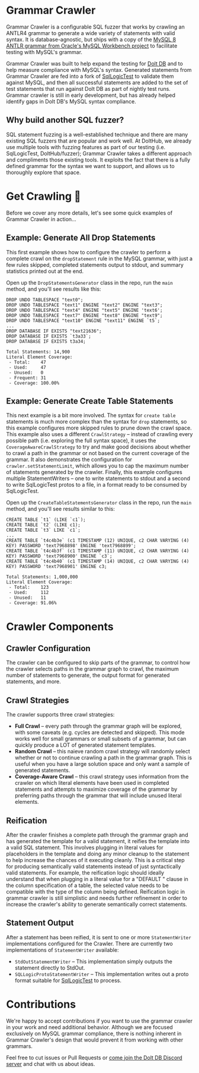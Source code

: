 # Grammar Crawler

Grammar Crawler is a configurable SQL fuzzer that works by crawling an ANTLR4 grammar to generate a wide variety of
statements with valid syntax. It is database-agnostic, but ships with a copy of
the [MySQL 8 ANTLR grammar from Oracle's MySQL Workbench project](https://github.com/mysql/mysql-workbench/blob/8.0/library/parsers/grammars/MySQLParser.g4)
to facilitate testing with MySQL's grammar.

Grammar Crawler was built to help expand the testing for [Dolt DB](https://doltdb.com/) and to help measure compliance
with MySQL's syntax. Generated statements from Grammar Crawler are fed into a fork
of [SqlLogicTest](https://github.com/dolthub/sqllogictest) to validate them against MySQL, and then all successful
statements are added to the set of test statements that run against Dolt DB as part of nightly test runs. Grammar
crawler is still in early development, but has already helped identify gaps in Dolt DB's MySQL syntax compliance.

## Why build another SQL fuzzer?

SQL statement fuzzing is a well-established technique and there are many existing SQL fuzzers that are popular and work
well. At DoltHub, we already use multiple tools with fuzzing features as part of our testing (i.e. SqlLogicTest,
DoltHub/fuzzer); Grammar Crawler takes a different approach and compliments those existing tools.
It exploits the fact that there is a fully defined grammar for the syntax we want to support, and
allows us to thoroughly explore that space.

# Get Crawling 🐛

Before we cover any more details, let's see some quick examples of Grammar Crawler in action...

## Example: Generate All Drop Statements

This first example shows how to configure the crawler to perform a complete crawl on the `dropStatement` rule in the
MySQL grammar, with just a few rules skipped, completed statements output to stdout, and summary statistics printed
out at the end.

Open up the `DropStatementsGenerator` class in the repo, run the `main` method, and you'll see results like this:

```text
DROP UNDO TABLESPACE "text0";
DROP UNDO TABLESPACE "text1" ENGINE "text2" ENGINE "text3";
DROP UNDO TABLESPACE "text4" ENGINE "text5" ENGINE 'text6';
DROP UNDO TABLESPACE "text7" ENGINE "text8" ENGINE "text9";
DROP UNDO TABLESPACE "text10" ENGINE "text11" ENGINE `t5`;
...
DROP DATABASE IF EXISTS "text21636";
DROP DATABASE IF EXISTS `t3a33`;
DROP DATABASE IF EXISTS t3a34;

Total Statements: 14,900
Literal Element Coverage: 
 - Total:    47
 - Used:     47
 - Unused:   0
 - Frequent: 31
 - Coverage: 100.00%
```

## Example: Generate Create Table Statements

This next example is a bit more involved. The syntax for `create table` statements is much more complex than the syntax
for `drop` statements, so this example configures more skipped rules to prune down the crawl space. This example also
uses a different `CrawlStrategy` – instead of crawling every possible path (i.e. exploring the full syntax space), it
uses the `CoverageAwareCrawlStrategy` to try and make good decisions about whether to crawl a path in the grammar or not
based on the current coverage of the grammar. It also demonstrates the configuration for `crawler.setStatementLimit`,
which allows you to cap the maximum number of statements generated by the crawler. Finally, this example configures
multiple StatementWriters – one to write statements to stdout and a second to write SqlLogicTest protos to a file,
in a format ready to be consumed by SqlLogicTest.

Open up the `CreateTableStatementsGenerator` class in the repo, run the `main` method, and you'll see results similar to
this:

```text
CREATE TABLE `t1` (LIKE `c1`);
CREATE TABLE `t2` (LIKE c1);
CREATE TABLE `t3` LIKE `c1`;
...
CREATE TABLE `t4c4b3e` (c1 TIMESTAMP (12) UNIQUE, c2 CHAR VARYING (4) KEY) PASSWORD 'text7968898' ENGINE 'text7968899';
CREATE TABLE `t4c4b3f` (c1 TIMESTAMP (11) UNIQUE, c2 CHAR VARYING (4) KEY) PASSWORD 'text7968900' ENGINE `c3`;
CREATE TABLE `t4c4b40` (c1 TIMESTAMP (14) UNIQUE, c2 CHAR VARYING (4) KEY) PASSWORD 'text7968901' ENGINE c3;

Total Statements: 1,000,000
Literal Element Coverage: 
 - Total:    123
 - Used:     112
 - Unused:   11
 - Coverage: 91.06%
```

# Crawler Components

## Crawler Configuration

The crawler can be configured to skip parts of the grammar, to control how the crawler selects paths in the grammar
graph to crawl, the maximum number of statements to generate, the output format for generated statements, and more.

## Crawl Strategies

The crawler supports three crawl strategies:

* **Full Crawl** – every path through the grammar graph will be explored, with some caveats (e.g. cycles are detected
  and skipped). This mode works well for small grammars or small subsets of a grammar, but can quickly produce a LOT of
  generated statement templates.
* **Random Crawl** – this naieve random crawl strategy will randomly select whether or not to continue crawling a path
  in the grammar graph. This is useful when you have a large solution space and only want a sample of generated
  statements.
* **Coverage-Aware Crawl** – this crawl strategy uses information from the crawler on which literal elements have been
  used in completed statements and attempts to maximize coverage of the grammar by preferring paths through the grammar
  that will include unused literal elements.

## Reification

After the crawler finishes a complete path through the grammar graph and has generated the template for a valid
statement, it reifies the template into a valid SQL statement. This involves plugging in literal values for placeholders
in the template and doing any minor cleanup to the statement to help increase the chances of it executing cleanly. This
is a critical step for producing semantically valid statements instead of just syntactically valid statements. For
example, the reification logic should ideally understand that when plugging in a literal value for a "DEFAULT <VALUE>"
clause in the column specification of a table, the selected value needs to be compatible with the type of the column
being defined. Reification logic in grammar crawler is still simplistic and needs further refinement in order to
increase the crawler's ability to generate semantically correct statements.

## Statement Output

After a statement has been reified, it is sent to one or more `StatementWriter` implementations configured for the
Crawler. There are currently two implementations of `StatementWriter` available:

* `StdOutStatementWriter` – This implementation simply outputs the statement directly to StdOut.
* `SQLLogicProtoStatementWriter` – This implementation writes out a proto format suitable
  for [SqlLogicTest](https://www.sqlite.org/sqllogictest/doc/trunk/about.wiki) to process.

# Contributions

We're happy to accept contributions if you want to use the grammar crawler in your work and need additional behavior.
Although we are focused exclusively on MySQL grammar compliance, there is nothing inherent in Grammar Crawler's design
that would prevent it from working with other grammars.

Feel free to cut issues or Pull Requests or [come join the Dolt DB Discord server](https://discord.com/invite/RFwfYpu)
and chat with us about ideas.

